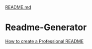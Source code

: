 [README.md](./GeneratedReadMes\ReadMe.md)
# Readme-Generator

[How to create a Professional README](./readme-guide.md)
